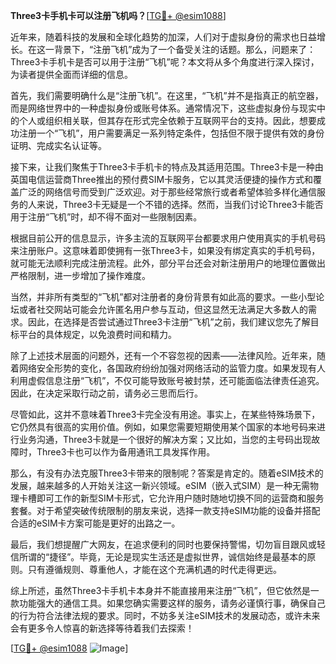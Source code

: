 **Three3卡手机卡可以注册飞机吗？**[[TG💪+ @esim1088](https://t.me/s/esim1088)]

近年来，随着科技的发展和全球化趋势的加深，人们对于虚拟身份的需求也日益增长。在这一背景下，“注册飞机”成为了一个备受关注的话题。那么，问题来了：Three3卡手机卡是否可以用于注册“飞机”呢？本文将从多个角度进行深入探讨，为读者提供全面而详细的信息。

首先，我们需要明确什么是“注册飞机”。在这里，“飞机”并不是指真正的航空器，而是网络世界中的一种虚拟身份或账号体系。通常情况下，这些虚拟身份与现实中的个人或组织相关联，但其存在形式完全依赖于互联网平台的支持。因此，想要成功注册一个“飞机”，用户需要满足一系列特定条件，包括但不限于提供有效的身份证明、完成实名认证等。

接下来，让我们聚焦于Three3卡手机卡的特点及其适用范围。Three3卡是一种由英国电信运营商Three推出的预付费SIM卡服务，它以其灵活便捷的操作方式和覆盖广泛的网络信号而受到广泛欢迎。对于那些经常旅行或者希望体验多样化通信服务的人来说，Three3卡无疑是一个不错的选择。然而，当我们讨论Three3卡能否用于注册“飞机”时，却不得不面对一些限制因素。

根据目前公开的信息显示，许多主流的互联网平台都要求用户使用真实的手机号码来注册账户。这意味着即使拥有一张Three3卡，如果没有绑定真实的手机号码，就可能无法顺利完成注册流程。此外，部分平台还会对新注册用户的地理位置做出严格限制，进一步增加了操作难度。

当然，并非所有类型的“飞机”都对注册者的身份背景有如此高的要求。一些小型论坛或者社交网站可能会允许匿名用户参与互动，但这显然无法满足大多数人的需求。因此，在选择是否尝试通过Three3卡注册“飞机”之前，我们建议您先了解目标平台的具体规定，以免浪费时间和精力。

除了上述技术层面的问题外，还有一个不容忽视的因素——法律风险。近年来，随着网络安全形势的变化，各国政府纷纷加强对网络活动的监管力度。如果发现有人利用虚假信息注册“飞机”，不仅可能导致账号被封禁，还可能面临法律责任追究。因此，在决定采取行动之前，请务必三思而后行。

尽管如此，这并不意味着Three3卡完全没有用途。事实上，在某些特殊场景下，它仍然具有很高的实用价值。例如，如果您需要短期使用某个国家的本地号码来进行业务沟通，Three3卡就是一个很好的解决方案；又比如，当您的主号码出现故障时，Three3卡也可以作为备用通讯工具发挥作用。

那么，有没有办法克服Three3卡带来的限制呢？答案是肯定的。随着eSIM技术的发展，越来越多的人开始关注这一新兴领域。eSIM（嵌入式SIM）是一种无需物理卡槽即可工作的新型SIM卡形式，它允许用户随时随地切换不同的运营商和服务套餐。对于希望突破传统限制的朋友来说，选择一款支持eSIM功能的设备并搭配合适的eSIM卡方案可能是更好的出路之一。

最后，我们想提醒广大网友，在追求便利的同时也要保持警惕，切勿盲目跟风或轻信所谓的“捷径”。毕竟，无论是现实生活还是虚拟世界，诚信始终是最基本的原则。只有遵循规则、尊重他人，才能在这个充满机遇的时代走得更远。

综上所述，虽然Three3卡手机卡本身并不能直接用来注册“飞机”，但它依然是一款功能强大的通信工具。如果您确实需要这样的服务，请务必谨慎行事，确保自己的行为符合法律法规的要求。同时，不妨多关注eSIM技术的发展动态，或许未来会有更多令人惊喜的新选择等待着我们去探索！

[[TG💪+ @esim1088](https://t.me/s/esim1088) ![Image](https://i.postimg.cc/4NQfJmqS/Snipaste-2025-05-13-00-14-12.png)]